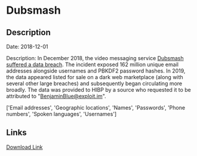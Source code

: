 # Dubsmash

## Description

Date: 2018-12-01

Description:
In December 2018, the video messaging service <a href="https://www.theregister.co.uk/2019/02/11/620_million_hacked_accounts_dark_web/" target="_blank" rel="noopener">Dubsmash suffered a data breach</a>. The incident exposed 162 million unique email addresses alongside usernames and PBKDF2 password hashes. In 2019, the data appeared listed for sale on a dark web marketplace (along with several other large breaches) and subsequently began circulating more broadly. The data was provided to HIBP by a source who requested it to be attributed to &quot;BenjaminBlue@exploit.im&quot;.


['Email addresses', 'Geographic locations', 'Names', 'Passwords', 'Phone numbers', 'Spoken languages', 'Usernames']

## Links

[Download Link](https://link-to.net/1229997/512.2278456280507/dynamic/?r=aHR0cHM6Ly93d3cubWVkaWFmaXJlLmNvbS92aWV3L3VyNlpEc296RjFNRWlNQy9kdWJzbWFzaC5jb20vZmlsZQ==)